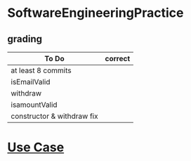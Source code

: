 # SoftwareEngineeringPractice
## grading

To Do | correct
---|---
at least 8 commits|
isEmailValid|
withdraw|
isamountValid|
constructor & withdraw fix|

# [Use Case](https://drive.google.com/file/d/1TZBnwLbrYzN_rtDHoG7ovTYLz4JMTDst/view?usp=sharing)
